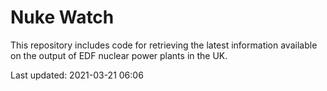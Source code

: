 # Nuke Watch

This repository includes code for retrieving the latest information available on the output of EDF nuclear power plants in the UK.

Last updated: 2021-03-21 06:06